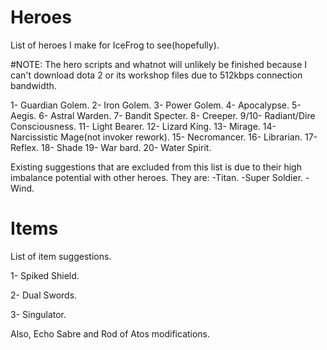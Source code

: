 # Heroes
List of heroes I make for IceFrog to see(hopefully).

#NOTE: The hero scripts and whatnot will unlikely be finished because I can't download dota 2 or its workshop files due to 512kbps connection bandwidth.

1- Guardian Golem.
2- Iron Golem.
3- Power Golem.
4- Apocalypse.
5- Aegis.
6- Astral Warden.
7- Bandit Specter.
8- Creeper.
9/10- Radiant/Dire Consciousness.
11- Light Bearer.
12- Lizard King.
13- Mirage.
14- Narcissistic Mage(not invoker rework).
15- Necromancer.
16- Librarian.
17- Reflex.
18- Shade
19- War bard.
20- Water Spirit.

Existing suggestions that are excluded from this list is due to their high imbalance potential with other heroes. They are:
-Titan.
-Super Soldier.
-Wind.

# Items

List of item suggestions.

1- Spiked Shield.

2- Dual Swords.

3- Singulator.

Also, Echo Sabre and Rod of Atos modifications.
